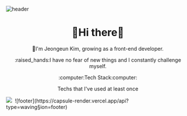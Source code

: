 
<!--
**nuej0416/nuej0416** is a ✨ _special_ ✨ repository because its `README.md` (this file) appears on your GitHub profile.

Here are some ideas to get you started:

- 🔭 I’m currently working on ...
- 🌱 I’m currently learning ...
- 👯 I’m looking to collaborate on ...
- 🤔 I’m looking for help with ...
- 💬 Ask me about ...
- 📫 How to reach me: ...
- 😄 Pronouns: ...
- ⚡ Fun fact: ...
-->
![header](https://capsule-render.vercel.app/api?type=waving&color=gradient&height=300&section=header&text=Jeongeun%20Kim&fontSize=90&fontAlignY=35)
<h1 align="center"> 👋Hi there👋 </h1>  
<p align="center">🌱I'm Jeongeun Kim, growing as a front-end developer.</p>
<p align="center">:raised_hands:I have no fear of new things and I constantly challenge myself.   </p>
 
<p align="center">:computer:Tech Stack:computer:   </p>
<p align="center">Techs that I've used at least once   </p>
<img src="https://img.shields.io/badge/Python-3766AB?style=flat-square&logo=Python&logoColor=white"/></a>&nbsp
![footer](https://capsule-render.vercel.app/api?type=waving&section=footer)
